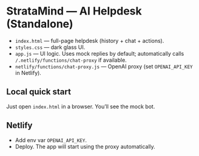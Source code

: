 # StrataMind — AI Helpdesk (Standalone)

- `index.html` — full-page helpdesk (history + chat + actions).
- `styles.css` — dark glass UI.
- `app.js` — UI logic. Uses mock replies by default; automatically calls `/.netlify/functions/chat-proxy` if available.
- `netlify/functions/chat-proxy.js` — OpenAI proxy (set `OPENAI_API_KEY` in Netlify).

## Local quick start
Just open `index.html` in a browser. You’ll see the mock bot.

## Netlify
- Add env var `OPENAI_API_KEY`.
- Deploy. The app will start using the proxy automatically.
